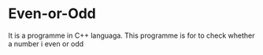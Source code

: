 # Even-or-Odd
It is a programme in C++ languaga. This programme is for to check whether a number i even or odd
